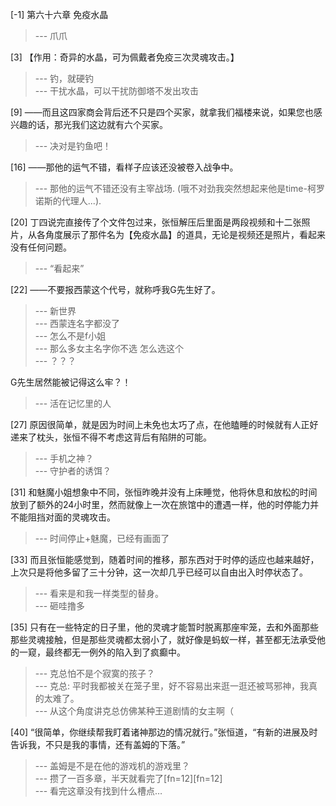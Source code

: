 
[-1] 第六十六章 免疫水晶
>--- 爪爪<br>

[3] 【作用：奇异的水晶，可为佩戴者免疫三次灵魂攻击。】
>--- 钓，就硬钓<br>
>--- 干扰水晶，可以干扰防御塔不发出攻击<br>

[9] ——而且这四家商会背后还不只是四个买家，就拿我们福楼来说，如果您也感兴趣的话，那光我们这边就有六个买家。
>--- 决对是钓鱼吧！<br>

[16] ——那他的运气不错，看样子应该还没被卷入战争中。
>--- 那他的运气不错还没有主宰战场.
(哦不对劲我突然想起来他是time-柯罗诺斯的代理人...).<br>

[20] 丁四说完直接传了个文件包过来，张恒解压后里面是两段视频和十二张照片，从各角度展示了那件名为【免疫水晶】的道具，无论是视频还是照片，看起来没有任何问题。
>--- “看起来”<br>

[22] ——不要报西蒙这个代号，就称呼我G先生好了。
>--- 新世界<br>
>--- 西蒙连名字都没了<br>
>--- 怎么不是f小姐<br>
>--- 那么多女主名字你不选 怎么选这个<br>
>--- ？？？

G先生居然能被记得这么牢？！<br>
>--- 活在记忆里的人<br>

[27] 原因很简单，就是因为时间上未免也太巧了点，在他瞌睡的时候就有人正好递来了枕头，张恒不得不考虑这背后有陷阱的可能。
>--- 手机之神？<br>
>--- 守护者的诱饵？<br>

[31] 和魅魔小姐想象中不同，张恒昨晚并没有上床睡觉，他将休息和放松的时间放到了额外的24小时里，然而就像上一次在旅馆中的遭遇一样，他的时停能力并不能阻挡对面的灵魂攻击。
>--- 时间停止+魅魔，已经有画面了<br>

[33] 而且张恒能感觉到，随着时间的推移，那东西对于时停的适应也越来越好，上次只是将他多留了三十分钟，这一次却几乎已经可以自由出入时停状态了。
>--- 看来是和我一样类型的替身。<br>
>--- 砸哇撸多<br>

[35] 只有在一些特定的日子里，他的灵魂才能暂时脱离那座牢笼，去和外面那些那些灵魂接触，但是那些灵魂都太弱小了，就好像是蚂蚁一样，甚至都无法承受他的一窥，最终都无一例外的陷入到了疯癫中。
>--- 克总怕不是个寂寞的孩子？<br>
>--- 克总: 平时我都被关在笼子里，好不容易出来逛一逛还被骂邪神，我真的太难了。<br>
>--- 从这个角度讲克总仿佛某种王道剧情的女主啊（<br>

[40] “很简单，你继续帮我盯着诸神那边的情况就行。”张恒道，“有新的进展及时告诉我，不只是我的事情，还有盖姆的下落。”
>--- 盖姆是不是在他的游戏机的游戏里？<br>
>--- 攒了一百多章，半天就看完了[fn=12][fn=12]<br>
>--- 看完这章没有找到什么槽点…<br>
